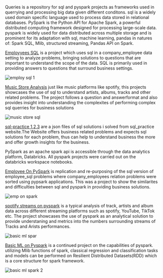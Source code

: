 Queries is a repository for sql and pyspark projects as frameworks used in querrying and processing big data given different conditons. sql is a widely used domain specific language used to process data stored in
relational databases.
PySpark is the Python API for Apache Spark, a powerful distributed computing framework designed for processing large-scale data. pyspark is widely used for data distributed across multiple storage and is prominent for its adaptation with sql, machine learning, pandas in natures of: Spark SQL, Mlib, structured streaming, Pandas API on Spark. 

[Employyees SQL](employees_query.sql) is a project which uses sql in a company_employee data setting to analyze problems, bringing solutions to questions that are important to understand the scope of the data. SQL is primarily used in providing answers to questions that surround business settings. 

![employ sql 1](https://github.com/user-attachments/assets/7223501b-8821-4beb-a5aa-754800c0f1b5)

[Music Store Analysis](music_store_analysis.sql) just like music platforms like spotify, this projects showcases the use of sql to understand artists, albums, tracks and other related problems. The project follows a question and answerformat and also provides insight into understanding the complexites of performing complex sql querries for business solutions

![music store sql](https://github.com/user-attachments/assets/672d7f80-ff2a-4e8c-99e7-292f1f8107b1)

[sql-practice 1,2,3](sql-practice-1.com.json) are a json files of sql solutions i solved from sql_practice website.The Website offers business related problems and expects sql solutions for each problem, thus can help to understand
business the more and offer growth insights for the business.

PySpark as an apache spark api is accessible through the data analytics platform, Databricks. All pyspark projects were carried out on the databricks workspace notebooks.

[Employee On PySpark](employees_in_pyspark.ipynb) is replication and re-purposing of the sql version of employee_sql problems where company_employees relation problems were sorted using pypsark applications. This was a project to show the similarites and difficulties between sql and pyspark in providing business solutions. 

![emp on spark](https://github.com/user-attachments/assets/fd866a58-0180-4bf2-8d7e-6537c0869e90)

[spotify streams on pyspark](pyspark_on_spotify_streams.ipynb) is a typical analysis of track, artists and album data across different streaming platforms such as spotify, YouTube, TikTok etc. The project showcases the use of pyspark
as an analytical solution to provide understaning and metrics into the numbers surrounding streams of Tracks and Arists performances.

![basic ml spar](https://github.com/user-attachments/assets/e402d84e-93fd-4534-902e-10bb5f25d86b)

[Basic ML on Pyspark](basic_ml_on_pyspark.ipynb) is a continued project on the capabilities of pyspark. utilizing Mlib functions of spark, classical regression and classification tasks and models can be performed on Resilient Distributed Datasets(RDD) which is a core structure for spark framework.

![basic ml spark 2](https://github.com/user-attachments/assets/d5a3123b-da8b-404c-8df8-b524acfddc20)


